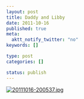 ```yaml
--- 
layout: post
title: Daddy and Libby
date: 2011-10-16
published: true
meta: 
  aktt_notify_twitter: "no"
keywords: []

type: post
categories: []

status: publish
---
```

[![20111016-200537.jpg](http://media.eick.us/2011/10/20111016-200537.jpg)](http://media.eick.us/2011/10/20111016-200537.jpg)
